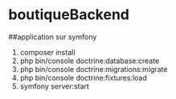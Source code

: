 # boutiqueBackend
##application sur symfony 


<ol>
    <li>composer install</li>
    <li>php bin/console doctrine:database:create</li>
    <li>php bin/console doctrine:migrations:migrate</li>
    <li>php bin/console doctrine:fixtures:load</li>
    <li>symfony server:start</li>
</ol>

